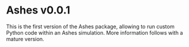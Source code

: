 # Ashes v0.0.1

This is the first version of the Ashes package, allowing to run custom Python code within an Ashes simulation. More information follows with a mature version.